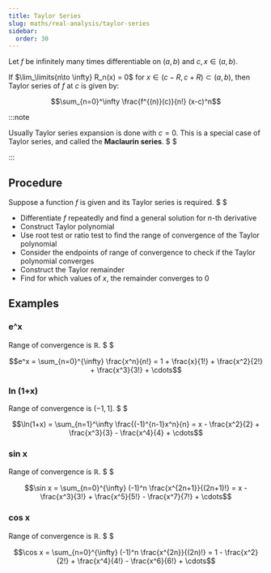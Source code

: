 ```yaml
---
title: Taylor Series
slug: maths/real-analysis/taylor-series
sidebar:
  order: 30
---
```


Let $f$ be infinitely many times differentiable on $(a,b)$ and $c,x \in (a,b)$.

If $\lim_\limits{n\to \infty} R_n(x) = 0$ for $x \in (c-R, c+R) \subset (a,b)$,
then Taylor series of $f$ at $c$ is given by:

```math
\sum_{n=0}^\infty
\frac{f^{(n)}(c)}{n!}
(x-c)^n
```

:::note

Usually Taylor series expansion is done with $c=0$. This is a special case of
Taylor series, and called the **Maclaurin series**. $ $

:::

## Procedure

Suppose a function $f$ is given and its Taylor series is required. $ $

- Differentiate $f$ repeatedly and find a general solution for $n$-th derivative
- Construct Taylor polynomial
- Use root test or ratio test to find the range of convergence of the Taylor
  polynomial
- Consider the endpoints of range of convergence to check if the Taylor
  polynomial converges
- Construct the Taylor remainder
- Find for which values of $x$, the remainder converges to $0$

## Examples

### e^x

Range of convergence is $\mathbb{R}$. $ $

```math
e^x = \sum_{n=0}^{\infty} \frac{x^n}{n!} = 1 + \frac{x}{1!} + \frac{x^2}{2!} + \frac{x^3}{3!} + \cdots
```

### ln (1+x)

Range of convergence is $(-1,1]$. $ $

```math
\ln(1+x) = \sum_{n=1}^\infty \frac{(-1)^{n-1}x^n}{n} = x - \frac{x^2}{2} + \frac{x^3}{3} - \frac{x^4}{4} + \cdots
```

### sin x

Range of convergence is $\mathbb{R}$. $ $

```math
\sin x = \sum_{n=0}^{\infty} (-1)^n \frac{x^{2n+1}}{(2n+1)!} = x - \frac{x^3}{3!} + \frac{x^5}{5!} - \frac{x^7}{7!} + \cdots
```

### cos x

Range of convergence is $\mathbb{R}$. $ $

```math
\cos x = \sum_{n=0}^{\infty} (-1)^n \frac{x^{2n}}{(2n)!} = 1 - \frac{x^2}{2!} + \frac{x^4}{4!} - \frac{x^6}{6!} + \cdots
```
